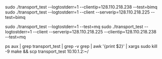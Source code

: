 sudo ./transport_test --logtostderr=1 --clientip=128.110.218.238 --test=bimq
sudo ./transport_test --logtostderr=1 --client --serverip=128.110.218.225 --test=bimq

sudo ./transport_test --logtostderr=1 --test=mq
sudo ./transport_test --logtostderr=1 --client --serverip=128.110.218.225 --clientip=128.110.218.238 --test=mq

ps aux | grep transport_test | grep -v grep | awk '{print $2}' | xargs sudo kill -9
make && scp transport_test 10.10.1.2:~/

